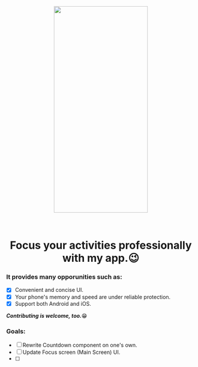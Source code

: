 <div align="center">
<img width="250px" height="550px" align="center" src="https://user-images.githubusercontent.com/87207122/179788187-8a5513b4-10c8-47ff-a1a8-54a8dfacf7a2.png" />
</p>
<br/>
<h1>Focus your activities professionally with my app.😉</h1>
</div>

### It provides many opporunities such as:
- [x] Convenient and concise UI.
- [x] Your phone's memory and speed are under reliable protection.
- [x] Support both Android and iOS. 

***Contributing is welcome, too.***<a>😁</a>

### Goals:

- [ ] Rewrite Countdown component on one's own.
- [ ] Update Focus screen (Main Screen) UI.
- [ ] 

